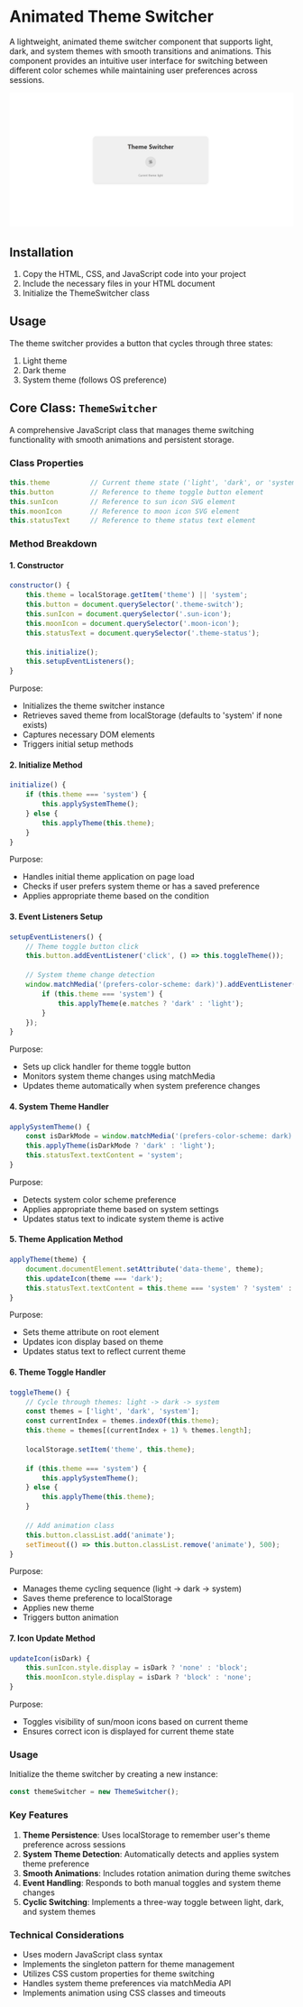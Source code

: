 # Animated Theme Switcher

A lightweight, animated theme switcher component that supports light, dark, and system themes with smooth transitions and animations. This component provides an intuitive user interface for switching between different color schemes while maintaining user preferences across sessions.

![Theme Switcher Demo](/assets/Theme.png)

## Installation

1. Copy the HTML, CSS, and JavaScript code into your project
2. Include the necessary files in your HTML document
3. Initialize the ThemeSwitcher class

## Usage

The theme switcher provides a button that cycles through three states:
1. Light theme
2. Dark theme
3. System theme (follows OS preference)


## Core Class: `ThemeSwitcher`

A comprehensive JavaScript class that manages theme switching functionality with smooth animations and persistent storage.

### Class Properties

```javascript
this.theme          // Current theme state ('light', 'dark', or 'system')
this.button         // Reference to theme toggle button element
this.sunIcon        // Reference to sun icon SVG element
this.moonIcon       // Reference to moon icon SVG element
this.statusText     // Reference to theme status text element
```

### Method Breakdown

#### 1. Constructor
```javascript
constructor() {
    this.theme = localStorage.getItem('theme') || 'system';
    this.button = document.querySelector('.theme-switch');
    this.sunIcon = document.querySelector('.sun-icon');
    this.moonIcon = document.querySelector('.moon-icon');
    this.statusText = document.querySelector('.theme-status');
    
    this.initialize();
    this.setupEventListeners();
}
```
Purpose:
- Initializes the theme switcher instance
- Retrieves saved theme from localStorage (defaults to 'system' if none exists)
- Captures necessary DOM elements
- Triggers initial setup methods

#### 2. Initialize Method
```javascript
initialize() {
    if (this.theme === 'system') {
        this.applySystemTheme();
    } else {
        this.applyTheme(this.theme);
    }
}
```
Purpose:
- Handles initial theme application on page load
- Checks if user prefers system theme or has a saved preference
- Applies appropriate theme based on the condition

#### 3. Event Listeners Setup
```javascript
setupEventListeners() {
    // Theme toggle button click
    this.button.addEventListener('click', () => this.toggleTheme());

    // System theme change detection
    window.matchMedia('(prefers-color-scheme: dark)').addEventListener('change', (e) => {
        if (this.theme === 'system') {
            this.applyTheme(e.matches ? 'dark' : 'light');
        }
    });
}
```
Purpose:
- Sets up click handler for theme toggle button
- Monitors system theme changes using matchMedia
- Updates theme automatically when system preference changes

#### 4. System Theme Handler
```javascript
applySystemTheme() {
    const isDarkMode = window.matchMedia('(prefers-color-scheme: dark)').matches;
    this.applyTheme(isDarkMode ? 'dark' : 'light');
    this.statusText.textContent = 'system';
}
```
Purpose:
- Detects system color scheme preference
- Applies appropriate theme based on system settings
- Updates status text to indicate system theme is active

#### 5. Theme Application Method
```javascript
applyTheme(theme) {
    document.documentElement.setAttribute('data-theme', theme);
    this.updateIcon(theme === 'dark');
    this.statusText.textContent = this.theme === 'system' ? 'system' : theme;
}
```
Purpose:
- Sets theme attribute on root element
- Updates icon display based on theme
- Updates status text to reflect current theme

#### 6. Theme Toggle Handler
```javascript
toggleTheme() {
    // Cycle through themes: light -> dark -> system
    const themes = ['light', 'dark', 'system'];
    const currentIndex = themes.indexOf(this.theme);
    this.theme = themes[(currentIndex + 1) % themes.length];
    
    localStorage.setItem('theme', this.theme);

    if (this.theme === 'system') {
        this.applySystemTheme();
    } else {
        this.applyTheme(this.theme);
    }

    // Add animation class
    this.button.classList.add('animate');
    setTimeout(() => this.button.classList.remove('animate'), 500);
}
```
Purpose:
- Manages theme cycling sequence (light → dark → system)
- Saves theme preference to localStorage
- Applies new theme
- Triggers button animation

#### 7. Icon Update Method
```javascript
updateIcon(isDark) {
    this.sunIcon.style.display = isDark ? 'none' : 'block';
    this.moonIcon.style.display = isDark ? 'block' : 'none';
}
```
Purpose:
- Toggles visibility of sun/moon icons based on current theme
- Ensures correct icon is displayed for current theme state

### Usage

Initialize the theme switcher by creating a new instance:
```javascript
const themeSwitcher = new ThemeSwitcher();
```

### Key Features

1. **Theme Persistence**: Uses localStorage to remember user's theme preference across sessions
2. **System Theme Detection**: Automatically detects and applies system theme preference
3. **Smooth Animations**: Includes rotation animation during theme switches
4. **Event Handling**: Responds to both manual toggles and system theme changes
5. **Cyclic Switching**: Implements a three-way toggle between light, dark, and system themes

### Technical Considerations

- Uses modern JavaScript class syntax
- Implements the singleton pattern for theme management
- Utilizes CSS custom properties for theme switching
- Handles system theme preferences via matchMedia API
- Implements animation using CSS classes and timeouts
